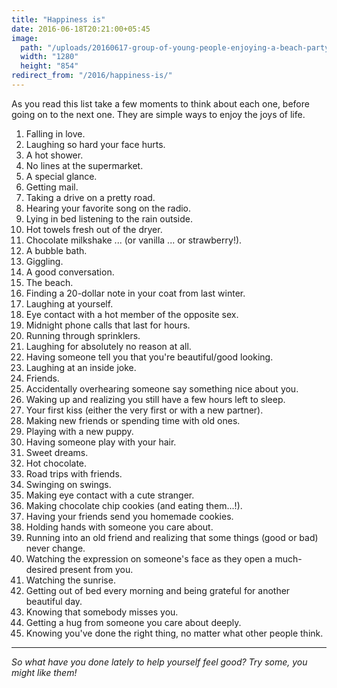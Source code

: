 ```yaml
---
title: "Happiness is"
date: 2016-06-18T20:21:00+05:45
image:
  path: "/uploads/20160617-group-of-young-people-enjoying-a-beach-party-1280x854.jpg"
  width: "1280"
  height: "854"
redirect_from: "/2016/happiness-is/"
---
```


As you read this list take a few moments to think about each one, before going on to the next one. They are simple ways to enjoy the joys of life.

1. Falling in love.
2. Laughing so hard your face hurts.
3. A hot shower.
4. No lines at the supermarket.
5. A special glance.
6. Getting mail.
7. Taking a drive on a pretty road.
8. Hearing your favorite song on the radio.
9. Lying in bed listening to the rain outside.
10. Hot towels fresh out of the dryer.
11. Chocolate milkshake ... (or vanilla ... or strawberry!).
12. A bubble bath.
13. Giggling.
14. A good conversation.
15. The beach.
16. Finding a 20-dollar note in your coat from last winter.
17. Laughing at yourself.
18. Eye contact with a hot member of the opposite sex.
19. Midnight phone calls that last for hours.
20. Running through sprinklers.
21. Laughing for absolutely no reason at all.
22. Having someone tell you that you're beautiful/good looking.
23. Laughing at an inside joke.
24. Friends.
25. Accidentally overhearing someone say something nice about you.
26. Waking up and realizing you still have a few hours left to sleep.
27. Your first kiss (either the very first or with a new partner).
28. Making new friends or spending time with old ones.
29. Playing with a new puppy.
30. Having someone play with your hair.
31. Sweet dreams.
32. Hot chocolate.
33. Road trips with friends.
34. Swinging on swings.
35. Making eye contact with a cute stranger.
36. Making chocolate chip cookies (and eating them...!).
37. Having your friends send you homemade cookies.
38. Holding hands with someone you care about.
39. Running into an old friend and realizing that some things (good or bad) never change.
40. Watching the expression on someone's face as they open a much-desired present from you.
41. Watching the sunrise.
42. Getting out of bed every morning and being grateful for another beautiful day.
43. Knowing that somebody misses you.
44. Getting a hug from someone you care about deeply.
45. Knowing you've done the right thing, no matter what other people think.

---

*So what have you done lately to help yourself feel good? Try some, you might like them!*
